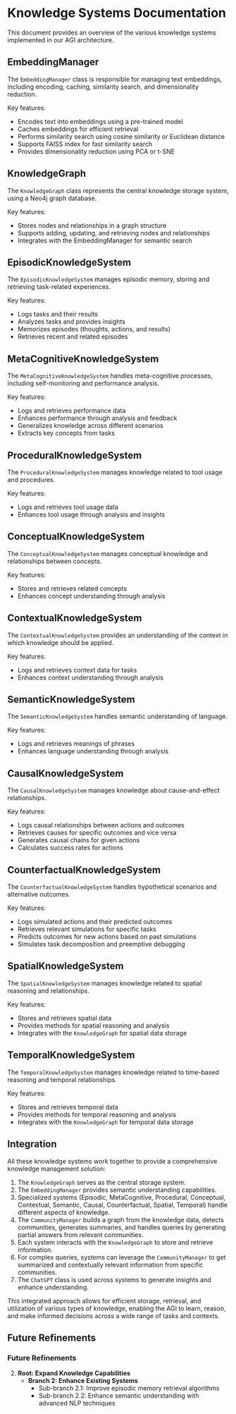 # Knowledge Systems Documentation

This document provides an overview of the various knowledge systems implemented in our AGI architecture.

## EmbeddingManager

The `EmbeddingManager` class is responsible for managing text embeddings, including encoding, caching, similarity search, and dimensionality reduction.

Key features:
- Encodes text into embeddings using a pre-trained model
- Caches embeddings for efficient retrieval
- Performs similarity search using cosine similarity or Euclidean distance
- Supports FAISS index for fast similarity search
- Provides dimensionality reduction using PCA or t-SNE

## KnowledgeGraph

The `KnowledgeGraph` class represents the central knowledge storage system, using a Neo4j graph database.

Key features:
- Stores nodes and relationships in a graph structure
- Supports adding, updating, and retrieving nodes and relationships
- Integrates with the EmbeddingManager for semantic search

## EpisodicKnowledgeSystem

The `EpisodicKnowledgeSystem` manages episodic memory, storing and retrieving task-related experiences.

Key features:
- Logs tasks and their results
- Analyzes tasks and provides insights
- Memorizes episodes (thoughts, actions, and results)
- Retrieves recent and related episodes

## MetaCognitiveKnowledgeSystem

The `MetaCognitiveKnowledgeSystem` handles meta-cognitive processes, including self-monitoring and performance analysis.

Key features:
- Logs and retrieves performance data
- Enhances performance through analysis and feedback
- Generalizes knowledge across different scenarios
- Extracts key concepts from tasks

## ProceduralKnowledgeSystem

The `ProceduralKnowledgeSystem` manages knowledge related to tool usage and procedures.

Key features:
- Logs and retrieves tool usage data
- Enhances tool usage through analysis and insights

## ConceptualKnowledgeSystem

The `ConceptualKnowledgeSystem` manages conceptual knowledge and relationships between concepts.

Key features:
- Stores and retrieves related concepts
- Enhances concept understanding through analysis

## ContextualKnowledgeSystem

The `ContextualKnowledgeSystem` provides an understanding of the context in which knowledge should be applied.

Key features:
- Logs and retrieves context data for tasks
- Enhances context understanding through analysis

## SemanticKnowledgeSystem

The `SemanticKnowledgeSystem` handles semantic understanding of language.

Key features:
- Logs and retrieves meanings of phrases
- Enhances language understanding through analysis

## CausalKnowledgeSystem

The `CausalKnowledgeSystem` manages knowledge about cause-and-effect relationships.

Key features:
- Logs causal relationships between actions and outcomes
- Retrieves causes for specific outcomes and vice versa
- Generates causal chains for given actions
- Calculates success rates for actions

## CounterfactualKnowledgeSystem

The `CounterfactualKnowledgeSystem` handles hypothetical scenarios and alternative outcomes.

Key features:
- Logs simulated actions and their predicted outcomes
- Retrieves relevant simulations for specific tasks
- Predicts outcomes for new actions based on past simulations
- Simulates task decomposition and preemptive debugging

## SpatialKnowledgeSystem

The `SpatialKnowledgeSystem` manages knowledge related to spatial reasoning and relationships.

Key features:
- Stores and retrieves spatial data
- Provides methods for spatial reasoning and analysis
- Integrates with the `KnowledgeGraph` for spatial data storage

## TemporalKnowledgeSystem

The `TemporalKnowledgeSystem` manages knowledge related to time-based reasoning and temporal relationships.

Key features:
- Stores and retrieves temporal data
- Provides methods for temporal reasoning and analysis
- Integrates with the `KnowledgeGraph` for temporal data storage

## Integration

All these knowledge systems work together to provide a comprehensive knowledge management solution:

1. The `KnowledgeGraph` serves as the central storage system.
2. The `EmbeddingManager` provides semantic understanding capabilities.
3. Specialized systems (Episodic, MetaCognitive, Procedural, Conceptual, Contextual, Semantic, Causal, Counterfactual, Spatial, Temporal) handle different aspects of knowledge.
4. The `CommunityManager` builds a graph from the knowledge data, detects communities, generates summaries, and handles queries by generating partial answers from relevant communities.
5. Each system interacts with the `KnowledgeGraph` to store and retrieve information.
6. For complex queries, systems can leverage the `CommunityManager` to get summarized and contextually relevant information from specific communities.
7. The `ChatGPT` class is used across systems to generate insights and enhance understanding.

This integrated approach allows for efficient storage, retrieval, and utilization of various types of knowledge, enabling the AGI to learn, reason, and make informed decisions across a wide range of tasks and contexts.

## Future Refinements

### Future Refinements

2. **Root: Expand Knowledge Capabilities**
   - **Branch 2: Enhance Existing Systems**
     - Sub-branch 2.1: Improve episodic memory retrieval algorithms
     - Sub-branch 2.2: Enhance semantic understanding with advanced NLP techniques
